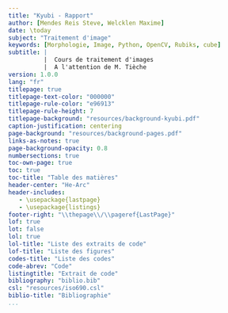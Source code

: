 ```yaml
---
title: "Kyubi - Rapport"
author: [Mendes Reis Steve, Welcklen Maxime]
date: \today
subject: "Traitement d'image"
keywords: [Morphologie, Image, Python, OpenCV, Rubiks, cube]
subtitle: | 
          |  Cours de traitement d'images
          |  A l'attention de M. Tièche
version: 1.0.0
lang: "fr"
titlepage: true
titlepage-text-color: "000000"
titlepage-rule-color: "e96913"
titlepage-rule-height: 7
titlepage-background: "resources/background-kyubi.pdf"
caption-justification: centering
page-background: "resources/background-pages.pdf"
links-as-notes: true
page-background-opacity: 0.8
numbersections: true
toc-own-page: true
toc: true
toc-title: "Table des matières"
header-center: "He-Arc"
header-includes:
   - \usepackage{lastpage}
   - \usepackage{listings}
footer-right: "\\thepage\\/\\pageref{LastPage}"
lof: true
lot: false
lol: true
lol-title: "Liste des extraits de code"
lof-title: "Liste des figures"
codes-title: "Liste des codes"
code-abrev: "Code"
listingtitle: "Extrait de code"
bibliography: "biblio.bib"
csl: "resources/iso690.csl"
biblio-title: "Bibliographie"
...
```

